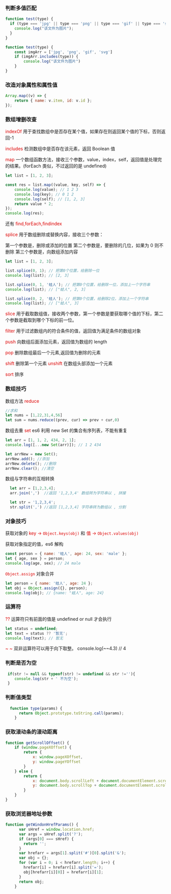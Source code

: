 ### 判断多值匹配

```js
function test(type) {
  if (type === 'jpg' || type === 'png' || type === 'gif' || type === 'svg') {
    console.log("该文件为图片");
  }
}

function test(type) {
    const imgArr = ['jpg', 'png', 'gif', 'svg']
    if (imgArr.includes(type)) {
        console.log("该文件为图片")
    }
}

```

### 改造对象属性和属性值

```js
Array.map((v) => {
	return { name: v.item, id: v.id };
});
```

### 数组增删改查

<font style="color:#dd0000">indexOf</font> 用于查找数组中是否存在某个值，如果存在则返回某个值的下标，否则返回-1

<font style="color:#dd0000">includes</font> 检测数组中是否存在该元素，返回 Boolean 值

<font style="color:#dd0000">map</font> 一个数组函数方法，接收三个参数，value，index，self，返回值是处理完的结果。(forEach 类似，不过返回的是 undefined)

```js
let list = [1, 2, 3];

const res = list.map((value, key, self) => {
	console.log(value); // 1 2 3
	console.log(key); // 0 1 2
	console.log(self); // [1, 2, 3]
	return value * 2;
});
console.log(res);
```

还有 <font style="color:#dd0000">find,forEach,findindex</font>

<font style="color:#dd0000">splice</font> 用于数组删除或替换内容，接收三个参数：

第一个参数是，删除或添加的位置
第二个参数是，要删除的几位，如果为 0 则不删除
第三个参数是，向数组添加内容

```js
let list = [1, 2, 3];

list.splice(0, 1); // 把第0个位置，给删除一位
console.log(list); // [2, 3]

list.splice(0, 1, '蛙人'); // 把第0个位置，给删除一位，添加上一个字符串
console.log(list); // ["蛙人", 2, 3]

list.splice(0, 2, '蛙人'); // 把第0个位置，给删除2位，添加上一个字符串
console.log(list); // ["蛙人", 3]
```

<font style="color:#dd0000">slice</font> 用于截取数组值，接收两个参数，第一个参数是要获取哪个值的下标，第二个参数是截取到哪个下标的前一位。

<font style="color:#dd0000">filter</font> 用于过滤数组内的符合条件的值，返回值为满足条件的数组对象

<font style="color:#dd0000">push</font> 向数组后面添加元素，返回值为数组的 length

<font style="color:#dd0000">pop</font> 删除数组最后一个元素,返回值为删除的元素

<font style="color:#dd0000">shift</font> 删除第一个元素
<font style="color:#dd0000">unshift</font> 在数组头部添加一个元素

<font style="color:#dd0000">sort</font> 排序

### 数组技巧

数组方法 <font style="color:#dd0000">reduce</font>

```js
//求和
let nums = [1,22,31,4,56]
let sum = nums.reduce((prev, cur) => prev + cur,0)
```

数组去重 <font style="color:#dd0000">set</font> es6 利用 new Set 的集合有序列表，不能有重复

```js
let arr = [1, 1, 2, 434, 2, 1];
console.log([...new Set(arr)]); // 1 2 434

let arrNew = new Set();
arrNew.add(); //添加
arrNew.delete(); //删除
arrNew.clear(); //清空
```

数组与字符串的互相转换

```js
  let arr = [1,2,3,4];
  arr.join(',')  //返回 '1,2,3,4' 数组转为字符串以 , 拼接

  let str = '1,2,3,4';
  str.split(',') //返回 [1,2,3,4] 字符串转为数组以 , 分割
```

### 对象技巧

获取对象的 <font style="color:#dd0000">key -> ``Object.keys(obj)`` </font> 和 <font style="color:#dd0000">值 -> ``Object.values(obj)`` </font>

获取对象指定的值，es6 解构

```js
const person = { name: '蛙人', age: 24, sex: 'male' };
let { age, sex } = person;
console.log(age, sex); // 24 male
```

<font style="color:#dd0000">``Object.assign``</font> 对象合并

```js
let person = { name: '蛙人', age: 24 };
let obj = Object.assign({}, person);
console.log(obj); // {name: "蛙人", age: 24}
```

### 运算符

<font style="color:#dd0000">??</font> 运算符只有前面的值是 undefined or null 才会执行

```js
let status = undefined;
let text = status ?? '暂无';
console.log(text); // 暂无
```

<font style="color:#dd0000">~ ~</font>  双非运算符可以用于向下取整。 console.log(~~4.3) // 4

### 判断是否为空

```js
 if(str != null && typeof(str) != undefined && str !=''){
    console.log(str + ' 不为空');
 }
```

### 判断值类型
```js
  function type(params) {
      return Object.prototype.toString.call(params);
    } 
```

### 获取滚动条的滚动距离
```js
function getScrollOffset() {
    if (window.pageXOffset) {
        return {
            x: window.pageXOffset,
            y: window.pageYOffset
        }
    } else {
        return {
            x: document.body.scrollLeft + document.documentElement.scrollLeft,
            y: document.body.scrollTop + document.documentElement.scrollTop
        }
    }
}
```
### 获取浏览器地址参数
```js
function getWindonHrefParams() {
      var sHref = window.location.href;
      var args = sHref.split('?');
      if (args[0] === sHref) {
        return '';
      }
      var hrefarr = args[1].split('#')[0].split('&');
      var obj = {};
      for (var i = 0; i < hrefarr.length; i++) {
        hrefarr[i] = hrefarr[i].split('=');
        obj[hrefarr[i][0]] = hrefarr[i][1];
      }
      return obj;
    }
```